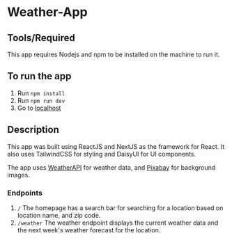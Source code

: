# Weather-App

## Tools/Required

This app requires Nodejs and npm to be installed on the machine to run it.

## To run the app

1. Run `npm install`
2. Run `npm run dev`
3. Go to [localhost](http://localhost:3000/)

## Description

This app was built using ReactJS and NextJS as the framework for React. It also uses TailwindCSS for styling and DaisyUI for UI components.

The app uses [WeatherAPI](https://www.weatherapi.com/) for weather data, and [Pixabay](https://pixabay.com/) for background images.

### Endpoints

1. `/` The homepage has a search bar for searching for a location based on location name, and zip code.
2. `/weather` The weather endpoint displays the current weather data and the next week's weather forecast for the location.
